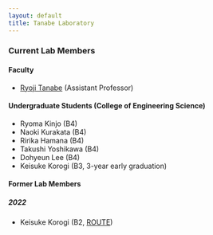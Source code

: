 ```yaml
---
layout: default
title: Tanabe Laboratory
---
```


### Current Lab Members

#### Faculty

- [Ryoji Tanabe](https://ryojitanabe.github.io/index) (Assistant Professor)

#### Undergraduate Students (College of Engineering Science)

- Ryoma Kinjo (B4)
- Naoki Kurakata (B4)
- Ririka Hamana (B4)
- Takushi Yoshikawa (B4)
- Dohyeun Lee (B4)
- Keisuke Korogi (B3, 3-year early graduation)

#### Former Lab Members

##### 2022

- Keisuke Korogi (B2, [ROUTE](http://es-route.ynu.ac.jp/))
